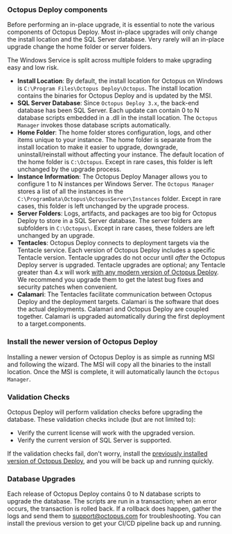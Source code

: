 ### Octopus Deploy components

Before performing an in-place upgrade, it is essential to note the various components of Octopus Deploy.  Most in-place upgrades will only change the install location and the SQL Server database.  Very rarely will an in-place upgrade change the home folder or server folders.

The Windows Service is split across multiple folders to make upgrading easy and low risk.

- **Install Location**: By default, the install location for Octopus on Windows is `C:\Program Files\Octopus Deploy\Octopus`.  The install location contains the binaries for Octopus Deploy and is updated by the MSI.
- **SQL Server Database**: Since `Octopus Deploy 3.x`, the back-end database has been SQL Server.  Each update can contain 0 to N database scripts embedded in a .dll in the install location.  The `Octopus Manager` invokes those database scripts automatically.
- **Home Folder**: The home folder stores configuration, logs, and other items unique to your instance.  The home folder is separate from the install location to make it easier to upgrade, downgrade, uninstall/reinstall without affecting your instance.  The default location of the home folder is `C:\Octopus`.  Except in rare cases, this folder is left unchanged by the upgrade process.
- **Instance Information**: The Octopus Deploy Manager allows you to configure 1 to N instances per Windows Server.  The `Octopus Manager` stores a list of all the instances in the `C:\ProgramData\Octopus\OctopusServer\Instances` folder.   Except in rare cases, this folder is left unchanged by the upgrade process.  
- **Server Folders**: Logs, artifacts, and packages are too big for Octopus Deploy to store in a SQL Server database.  The server folders are subfolders in `C:\Octopus\`.  Except in rare cases, these folders are left unchanged by an upgrade.  
- **Tentacles**: Octopus Deploy connects to deployment targets via the Tentacle service.  Each version of Octopus Deploy includes a specific Tentacle version.  Tentacle upgrades do not occur until _after_ the Octopus Deploy server is upgraded.  Tentacle upgrades are optional; any Tentacle greater than 4.x will work [with any modern version of Octopus Deploy](docs/support/compatibility.md).  We recommend you upgrade them to get the latest bug fixes and security patches when convenient.  
- **Calamari**: The Tentacles facilitate communication between Octopus Deploy and the deployment targets.  Calamari is the software that does the actual deployments.  Calamari and Octopus Deploy are coupled together.  Calamari is upgraded automatically during the first deployment to a target.components.

### Install the newer version of Octopus Deploy

Installing a newer version of Octopus Deploy is as simple as running MSI and following the wizard.  The MSI will copy all the binaries to the install location.  Once the MSI is complete, it will automatically launch the `Octopus Manager`.

### Validation Checks

Octopus Deploy will perform validation checks before upgrading the database.  These validation checks include (but are not limited to):

- Verify the current license will work with the upgraded version.
- Verify the current version of SQL Server is supported.

If the validation checks fail, don't worry, install the [previously installed version of Octopus Deploy](https://octopus.com/downloads/previous), and you will be back up and running quickly.

### Database Upgrades

Each release of Octopus Deploy contains 0 to N database scripts to upgrade the database.  The scripts are run in a transaction; when an error occurs, the transaction is rolled back.  If a rollback does happen, gather the logs and send them to [support@octopus.com](mailto:support@octopus.com) for troubleshooting.  You can install the previous version to get your CI/CD pipeline back up and running.